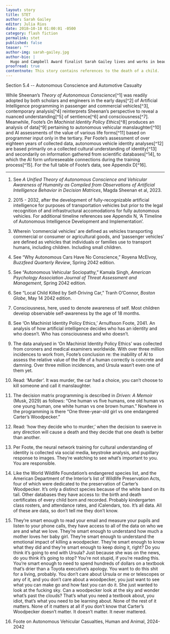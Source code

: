 ```yaml
---
layout: story
title: STET
author: Sarah Gailey
editor: Julia Rios
date: 2018–10-18 01:00:01 -0500
category: flash fiction
permalink: stet
published: false
teaser: ""
author-img: sarah-gailey.jpg
author-bio: |
  Hugo and Campbell Award finalist Sarah Gailey lives and works in beautiful Portland, Oregon. Their nonfiction has been published by _Mashable_ and _The Boston Globe_, and their fiction has been published internationally. They are a regular contributor for _Tor.com_ and _Barnes & Noble Sci-Fi & Fantasy Blog_. You can find links to their work at [sarahgailey.com](http://www.sarahgailey.com). They tweet at [@gaileyfrey](https://twitter.com/gaileyfrey).
proofread: true
contentnote: This story contains references to the death of a child.
---
```


Section 5.4 -- Autonomous Conscience and Automotive Casualty

While Sheenan’s _Theory of Autonomous Conscience_[^1] was readily adopted by both scholars and engineers in the early days[^2] of Artificial Intelligence programming in passenger and commercial vehicles[^3], contemporary analysis[^4] reinterprets Sheenan’s perspective to reveal a nuanced understanding[^5] of sentience[^6] and consciousness[^7]. Meanwhile, Foote’s _On Machinist Identity Policy Ethics_[^8] produces an analysis of data[^9] pertaining to autonomous vehicular manslaughter[^10] and AI assessments of the value of various life forms[^11] based on programmer input only in the tertiary. Per Foote’s assessment of over eighteen years of collected data, autonomous vehicle identity analyses[^12] are based primarily on a collected cultural understanding of identity[^13] and secondarily on information gathered from scientific databases[^14], to which the AI form unforeseeable connections during the training process[^15]. For the full table of Foote’s data, see Appendix D[^16].

---
1. See _A Unified Theory of Autonomous Conscience and Vehicular Awareness of Humanity as Compiled from Observations of Artificial Intelligence Behavior in Decision Matrices_, Magda Sheenan et al, 2023.

2. 2015 - 2032, after the development of fully-recognizable artificial intelligence for purposes of transportation vehicles but prior to the legal recognition of and infrastructural accomodations for fully autonomous vehicles. For additional timeline references see Appendix N, ‘A Timeline of Autonomous Intelligence Development and Implementation’.

3. Wherein ‘commercial vehicles’ are defined as vehicles transporting commercial or consumer or agricultural goods, and ‘passenger vehicles’ are defined as vehicles that individuals or families use to transport humans, including children. Including small children.

4. See “Why Autonomous Cars Have No Conscience,”  Royena McElvoy, _Buzzfeed Quarterly Review_, Spring 2042 edition.

5. See “Autonomous Vehicular Sociopathy,” Kamala Singh, _American Psychology Association Journal of Threat Assessment and Management_, Spring 2042 edition.

6. See “Local Child Killed by Self-Driving Car,” Tranh O’Connor, _Boston Globe_, May 14 2042 edition.

7.  Consciousness, here, used to denote awareness of self. Most children develop observable self-awareness by the age of 18 months.

8. See ‘On Machinist Identity Policy Ethics,’ Arnulfsson Foote, 2041. An analysis of how artificial intelligence decides who has an identity and who doesn’t. Who has consciousness and who doesn’t.

9. The data analysed in ‘On Machinist Identity Policy Ethics’ was collected from coroners and medical examiners worldwide. With over three million incidences to work from, Foote’s conclusion re: the inability of AI to assess the relative value of the life of a human correctly is concrete and damning. Over three million incidences, and Ursula wasn’t even one of them yet.  

10. Read: ‘Murder’. It was murder, the car had a choice, you can’t choose to kill someone and call it manslaughter.

11. The decision matrix programming is described in _Driven: A Memoir_ (Musk, 2029) as follows: “One human vs five humans, one old human vs one young human, one white human vs one brown human.” Nowhere in the programming is there “One three-year-old girl vs one endangered Carter’s Woodpecker.”

12. Read: ‘how they decide who to murder,’ when the decision to swerve in any direction will cause a death and they decide that one death is better than another.

13. Per Foote, the neural network training for cultural understanding of identity is collected via social media, keystroke analysis, and pupillary response to images. They’re watching to see what’s important to you. You are responsible.

14. Like the World Wildlife Foundation’s endangered species list, and the American Department of the Interior’s list of Wildlife Preservation Acts, four of which were dedicated to the preservation of Carter’s Woodpecker. It’s only a distinct species because of the white band on its tail. Other databases they have access to: the birth and death certificates of every child born and recorded. Probably kindergarten class rosters, and attendance rates, and iCalendars, too. It’s all data. All of these are data, so don’t tell me they don’t know.

15. They’re smart enough to read your email and measure your pupils and listen to your phone calls, they have access to all of the data on who we are and what we love. They’re smart enough to understand how much a mother loves her baby girl. They’re smart enough to understand the emotional impact of killing a woodpecker. They’re smart enough to know what they did and they’re smart enough to keep doing it, right? Do you think it’s going to end with Ursula? Just because she was on the news, do you think it’s going to stop?
You’re not stupid, if you’re reading this. You’re smart enough to need to spend hundreds of dollars on a textbook that’s drier than a Toyota executive’s apology. You want to do this shit for a living, probably. You don’t care about Ursula or me or telescopes or any of it, and you don’t care about a woodpecker, you just want to see what you can make go and how fast you can do it. She just wanted to look at the fucking sky. Can a woodpecker look at the sky and wonder what’s past the clouds? That’s what you need a textbook about, you idiot, that’s what you need to be learning about. None of the rest of it matters. None of it matters at all if you don’t know that Carter’s Woodpecker doesn’t matter. It doesn’t matter. It never mattered.

16. Foote on Autonomous Vehicular Casualties, Human and Animal, 2024-2042
